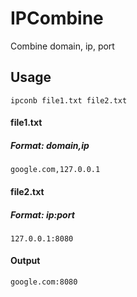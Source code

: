 # IPCombine
Combine domain, ip, port

## Usage
```
ipconb file1.txt file2.txt
```

#### file1.txt
##### Format: domain,ip
```
google.com,127.0.0.1
```

#### file2.txt
##### Format: ip:port
```
127.0.0.1:8080
```

#### Output
```
google.com:8080
```